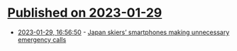 # [Published on 2023-01-29](index.md)

* [2023-01-29, 16:56:50](https://news.ycombinator.com/item?id=34570001) - [Japan skiers’ smartphones making unnecessary emergency calls](https://japannews.yomiuri.co.jp/society/general-news/20230129-87465/)
